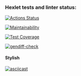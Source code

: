 ### Hexlet tests and linter status:
[![Actions Status](https://github.com/ImTsukushi/python-project-50/actions/workflows/hexlet-check.yml/badge.svg)](https://github.com/ImTsukushi/python-project-50/actions)

[![Maintainability](https://api.codeclimate.com/v1/badges/a2510d059f9397b72165/maintainability)](https://codeclimate.com/github/ImTsukushi/python-project-50/maintainability)

[![Test Coverage](https://api.codeclimate.com/v1/badges/a2510d059f9397b72165/test_coverage)](https://codeclimate.com/github/ImTsukushi/python-project-50/test_coverage)

[![gendiff-check](https://github.com/ImTsukushi/python-project-50/actions/workflows/gendiff-check.yml/badge.svg)](https://github.com/ImTsukushi/python-project-50/actions/workflows/gendiff-check.yml)

#### Stylish
[![asciicast](https://asciinema.org/a/OXVrslSbU3HC6lui3urjdhReu.png)](https://asciinema.org/a/OXVrslSbU3HC6lui3urjdhReu)
